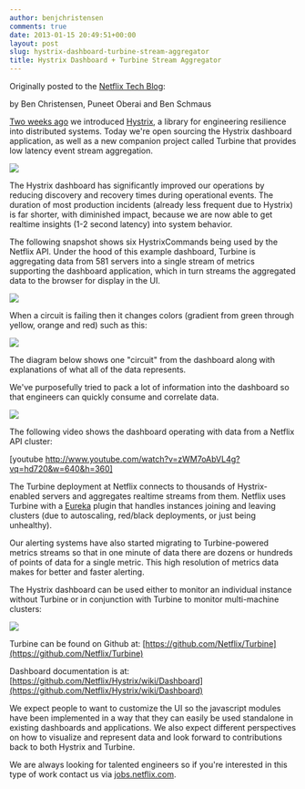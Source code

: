 ```yaml
---
author: benjchristensen
comments: true
date: 2013-01-15 20:49:51+00:00
layout: post
slug: hystrix-dashboard-turbine-stream-aggregator
title: Hystrix Dashboard + Turbine Stream Aggregator
---
```


Originally posted to the [Netflix Tech Blog](http://techblog.netflix.com/2012/12/hystrix-dashboard-and-turbine.html):




by Ben Christensen, Puneet Oberai and Ben Schmaus
  

  

[Two weeks ago](http://techblog.netflix.com/2012/11/hystrix.html) we introduced [Hystrix](https://github.com/Netflix/Hystrix), a library for engineering resilience into distributed systems. Today we're open sourcing the Hystrix dashboard application, as well as a new companion project called Turbine that provides low latency event stream aggregation.  




  




[
![](http://benjchristensen.files.wordpress.com/2013/01/hystrix-logo-tagline-github-link-640.png)](https://github.com/Netflix/Hystrix)

  

The Hystrix dashboard has significantly improved our operations by reducing discovery and recovery times during operational events. The duration of most production incidents (already less frequent due to Hystrix) is far shorter, with diminished impact, because we are now able to get realtime insights (1-2 second latency) into system behavior.  

  

The following snapshot shows six HystrixCommands being used by the Netflix API.  Under the hood of this example dashboard, Turbine is aggregating data from 581 servers into a single stream of metrics supporting the dashboard application, which in turn streams the aggregated data to the browser for display in the UI.  

  


![](http://benjchristensen.files.wordpress.com/2013/01/hystrix-dashboard-netflix-api-example-620.png)

  

When a circuit is failing then it changes colors (gradient from green through yellow, orange and red) such as this:


![](http://benjchristensen.files.wordpress.com/2013/01/dashboard-example-open-circuit-640.png)




  

  

The diagram below shows one "circuit" from the dashboard along with explanations of what all of the data represents.  

  

We've purposefully tried to pack a lot of information into the dashboard so that engineers can quickly consume and correlate data.  

  


![](http://benjchristensen.files.wordpress.com/2013/01/dashboard-annoted-circuit-640.png)

  

  

The following video shows the dashboard operating with data from a Netflix API cluster:  

  



[youtube http://www.youtube.com/watch?v=zWM7oAbVL4g?vq=hd720&w=640&h=360]


  

  

The Turbine deployment at Netflix connects to thousands of Hystrix-enabled servers and aggregates realtime streams from them. Netflix uses Turbine with a [Eureka](https://github.com/Netflix/eureka) plugin that handles instances joining and leaving clusters (due to autoscaling, red/black deployments, or just being unhealthy).  

  

Our alerting systems have also started migrating to Turbine-powered metrics streams so that in one minute of data there are dozens or hundreds of points of data for a single metric. This high resolution of metrics data makes for better and faster alerting.  

  

The Hystrix dashboard can be used either to monitor an individual instance without Turbine or in conjunction with Turbine to monitor multi-machine clusters:  

  


![](http://benjchristensen.files.wordpress.com/2013/01/dashboard-direct-vs-turbine-640.png)

  

  

Turbine can be found on Github at: [https://github.com/Netflix/Turbine](https://github.com/Netflix/Turbine)  

  

Dashboard documentation is at: [https://github.com/Netflix/Hystrix/wiki/Dashboard](https://github.com/Netflix/Hystrix/wiki/Dashboard)  

  

We expect people to want to customize the UI so the javascript modules have been implemented in a way that they can easily be used standalone in existing dashboards and applications. We also expect different perspectives on how to visualize and represent data and look forward to contributions back to both Hystrix and Turbine.  

  

We are always looking for talented engineers so if you're interested in this type of work contact us via [jobs.netflix.com](http://jobs.netflix.com/jobs.html).  

  

  


